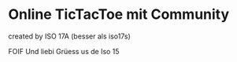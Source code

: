 # Online TicTacToe mit Community
created by ISO 17A (besser als iso17s)


FOIF
Und liebi Grüess us de Iso 15
